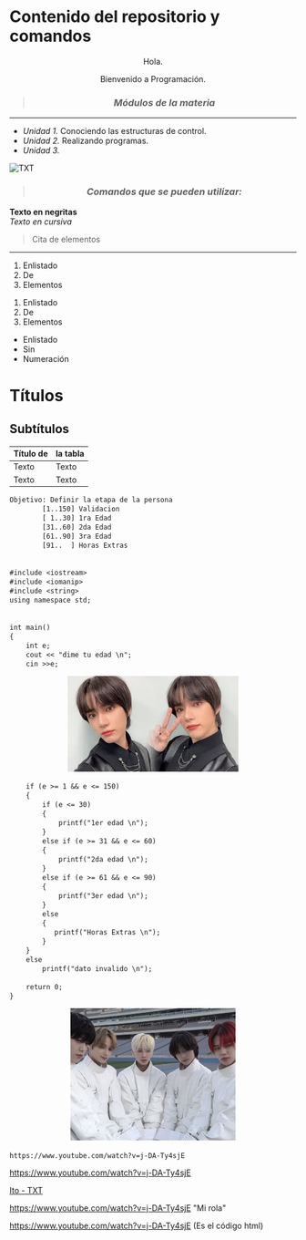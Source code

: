 # Contenido del repositorio y comandos

<center> Hola.  

Bienvenido a Programación.

> ### ***Módulos de la materia***
___  
</center>

* *Unidad 1.* Conociendo las estructuras de control.
* *Unidad 2.* Realizando programas.
* *Unidad 3.*

![TXT](https://i.pinimg.com/564x/b7/64/db/b764dbf91ac7459690e6b72389ecf1f5.jpg)  


<CENTER>   

> ### *Comandos que se pueden utilizar:*  
</CENTER>   

**Texto en negritas**  
*Texto en cursiva*

> Cita de elementos  
---
1. Enlistado
1. De
1. Elementos
<ol>
<li>Enlistado</li>
<li>De</li>
<li>Elementos</li>
</ol>  

* Enlistado
* Sin
* Numeración  

# Títulos
## Subtítulos    
  
| Título de | la tabla |  
| --------- | -------- |
| Texto     | Texto    |  
| Texto     | Texto    |  

```
Objetivo: Definir la etapa de la persona
        [1..150] Validacion
        [ 1..30] 1ra Edad
        [31..60] 2da Edad
        [61..90] 3ra Edad
        [91..  ] Horas Extras


#include <iostream>
#include <iomanip>
#include <string>
using namespace std;


int main()
{
    int e;
    cout << "dime tu edad \n";
    cin >>e;
``` 
<center>   

![Beomgyu](U1/Imagenes/Beom.jpg "Beomgyu")   

</center>   

```
    if (e >= 1 && e <= 150)
    {
        if (e <= 30)
        {
            printf("1er edad \n");
        }
        else if (e >= 31 && e <= 60)
        {
            printf("2da edad \n");
        }
        else if (e >= 61 && e <= 90)
        {
            printf("3er edad \n");
        }
        else
        {
           printf("Horas Extras \n"); 
        }
    }
    else
        printf("dato invalido \n");

    return 0;
}
```   
<div align="center">   
<img alt="TXT" src='U1/imagenes/TXT.jpg'
width='290'  />
</div>   

`https://www.youtube.com/watch?v=j-DA-Ty4sjE`  

https://www.youtube.com/watch?v=j-DA-Ty4sjE  

[Ito - TXT](https://www.youtube.com/watch?v=j-DA-Ty4sjE)  

<https://www.youtube.com/watch?v=j-DA-Ty4sjE> "Mi rola"  

<a href="https://www.youtube.com/watch?v=j-DA-Ty4sjE">https://www.youtube.com/watch?v=j-DA-Ty4sjE</a> (Es el código html)
